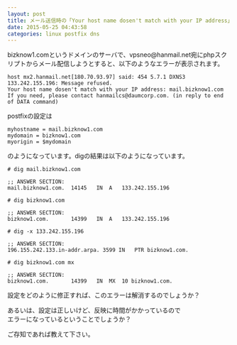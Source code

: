 ```yaml
---
layout: post
title: メール送信時の「Your host name dosen't match with your IP address」というエラーについて
date: 2015-05-25 04:43:58
categories: linux postfix dns
---
```

<!-- {% raw %} -->
<p>bizknow1.comというドメインのサーバで、vpsneo@hanmail.net宛にphpスクリプトからメール配信しようとすると、以下のようなエラーが表示されます。</p>

<pre><code>host mx2.hanmail.net[180.70.93.97] said: 454 5.7.1 DXNS3 133.242.155.196: Message refused. 
Your host name dosen't match with your IP address: mail.bizknow1.com 
If you need, please contact hanmailcs@daumcorp.com. (in reply to end of DATA command)
</code></pre>

<p>postfixの設定は</p>

<pre><code>myhostname = mail.bizknow1.com
mydomain = bizknow1.com
myorigin = $mydomain
</code></pre>

<p>のようになっています。digの結果は以下のようになっています。</p>

<pre><code># dig mail.bizknow1.com

;; ANSWER SECTION:
mail.bizknow1.com.  14145   IN  A   133.242.155.196

# dig bizknow1.com

;; ANSWER SECTION:
bizknow1.com.       14399   IN  A   133.242.155.196

# dig -x 133.242.155.196

;; ANSWER SECTION:
196.155.242.133.in-addr.arpa. 3599 IN   PTR bizknow1.com.

# dig bizknow1.com mx

;; ANSWER SECTION:
bizknow1.com.       14399   IN  MX  10 bizknow1.com.
</code></pre>

<p>設定をどのように修正すれば、このエラーは解消するのでしょうか？</p>

<p>あるいは、設定は正しいけど、反映に時間がかかっているので<br>
エラーになっているということでしょうか？</p>

<p>ご存知であれば教えて下さい。</p>
<!-- {% endraw %} -->
